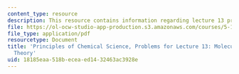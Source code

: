 ```yaml
---
content_type: resource
description: This resource contains information regarding lecture 13 problem.
file: https://ol-ocw-studio-app-production.s3.amazonaws.com/courses/5-111sc-principles-of-chemical-science-fall-2014/18185eaa518beceaed1432463ac3928e_MIT5_111F14_Lec13Prob.pdf
file_type: application/pdf
resourcetype: Document
title: 'Principles of Chemical Science, Problems for Lecture 13: Molecular Orbital
  Theory'
uid: 18185eaa-518b-ecea-ed14-32463ac3928e
---
```

